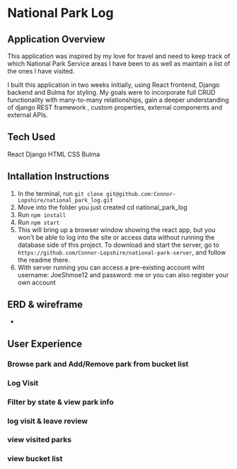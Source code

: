 # National Park Log 
## Application Overview
This application was inspired by my love for travel and need to keep track of which National Park Service areas I have been to as well as maintain a list of the ones I have visited.

I built this application in two weeks initially, using React frontend, Django backend and Bulma for styling. My goals were to incorporate full CRUD functionality with many-to-many relationships, gain a deeper understanding of django REST framework , custom properties, external components and external APIs.

## Tech Used
React Django HTML CSS Bulma

## Intallation Instructions

1. In the terminal, run `git clone git@github.com:Connor-Lopshire/national_park_log.git`
2. Move into the folder you just created cd national_park_log
3. Run `npm install`
4. Run `npm start`
5. This will bring up a browser window showing the react app, but you won't be able to log into the site or access data without running the database side of this project. To download and start the server, go to `https://github.com/Connor-Lopshire/national-park-server`, and follow the readme there.
6. With server running you can access a pre-existing account wiht username: JoeShmoe12 and password: me or you can also register your own account
## ERD & wireframe 
-
## User Experience
### Browse park and Add/Remove park from bucket list
### Log Visit
### Filter by state & view park info 
### log visit & leave review 
### view visited parks 
### view bucket list
